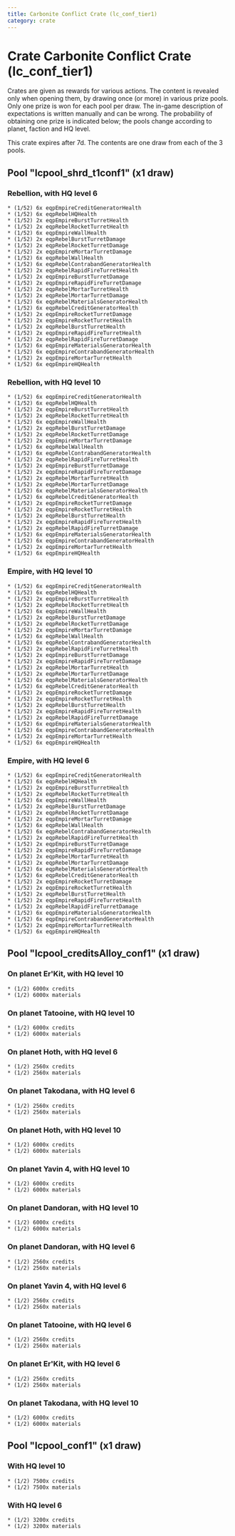 ```yaml
---
title: Carbonite Conflict Crate (lc_conf_tier1)
category: crate
---
```


# Crate Carbonite Conflict Crate (lc_conf_tier1)

Crates are given as rewards for various actions. The content is revealed only when opening them, by drawing once (or more) in various prize pools. Only one prize is won for each pool per draw. The in-game description of expectations is written manually and can be wrong. The probability of obtaining one prize is indicated below; the pools change according to planet, faction and HQ level.

This crate expires after 7d. The contents are one draw from each of the 3 pools.

## Pool "lcpool_shrd_t1conf1" (x1 draw)

### Rebellion, with HQ level 6

    * (1/52) 6x eqpEmpireCreditGeneratorHealth
    * (1/52) 6x eqpRebelHQHealth
    * (1/52) 2x eqpEmpireBurstTurretHealth
    * (1/52) 2x eqpRebelRocketTurretHealth
    * (1/52) 6x eqpEmpireWallHealth
    * (1/52) 2x eqpRebelBurstTurretDamage
    * (1/52) 2x eqpRebelRocketTurretDamage
    * (1/52) 2x eqpEmpireMortarTurretDamage
    * (1/52) 6x eqpRebelWallHealth
    * (1/52) 6x eqpRebelContrabandGeneratorHealth
    * (1/52) 2x eqpRebelRapidFireTurretHealth
    * (1/52) 2x eqpEmpireBurstTurretDamage
    * (1/52) 2x eqpEmpireRapidFireTurretDamage
    * (1/52) 2x eqpRebelMortarTurretHealth
    * (1/52) 2x eqpRebelMortarTurretDamage
    * (1/52) 6x eqpRebelMaterialsGeneratorHealth
    * (1/52) 6x eqpRebelCreditGeneratorHealth
    * (1/52) 2x eqpEmpireRocketTurretDamage
    * (1/52) 2x eqpEmpireRocketTurretHealth
    * (1/52) 2x eqpRebelBurstTurretHealth
    * (1/52) 2x eqpEmpireRapidFireTurretHealth
    * (1/52) 2x eqpRebelRapidFireTurretDamage
    * (1/52) 6x eqpEmpireMaterialsGeneratorHealth
    * (1/52) 6x eqpEmpireContrabandGeneratorHealth
    * (1/52) 2x eqpEmpireMortarTurretHealth
    * (1/52) 6x eqpEmpireHQHealth

### Rebellion, with HQ level 10

    * (1/52) 6x eqpEmpireCreditGeneratorHealth
    * (1/52) 6x eqpRebelHQHealth
    * (1/52) 2x eqpEmpireBurstTurretHealth
    * (1/52) 2x eqpRebelRocketTurretHealth
    * (1/52) 6x eqpEmpireWallHealth
    * (1/52) 2x eqpRebelBurstTurretDamage
    * (1/52) 2x eqpRebelRocketTurretDamage
    * (1/52) 2x eqpEmpireMortarTurretDamage
    * (1/52) 6x eqpRebelWallHealth
    * (1/52) 6x eqpRebelContrabandGeneratorHealth
    * (1/52) 2x eqpRebelRapidFireTurretHealth
    * (1/52) 2x eqpEmpireBurstTurretDamage
    * (1/52) 2x eqpEmpireRapidFireTurretDamage
    * (1/52) 2x eqpRebelMortarTurretHealth
    * (1/52) 2x eqpRebelMortarTurretDamage
    * (1/52) 6x eqpRebelMaterialsGeneratorHealth
    * (1/52) 6x eqpRebelCreditGeneratorHealth
    * (1/52) 2x eqpEmpireRocketTurretDamage
    * (1/52) 2x eqpEmpireRocketTurretHealth
    * (1/52) 2x eqpRebelBurstTurretHealth
    * (1/52) 2x eqpEmpireRapidFireTurretHealth
    * (1/52) 2x eqpRebelRapidFireTurretDamage
    * (1/52) 6x eqpEmpireMaterialsGeneratorHealth
    * (1/52) 6x eqpEmpireContrabandGeneratorHealth
    * (1/52) 2x eqpEmpireMortarTurretHealth
    * (1/52) 6x eqpEmpireHQHealth

### Empire, with HQ level 10

    * (1/52) 6x eqpEmpireCreditGeneratorHealth
    * (1/52) 6x eqpRebelHQHealth
    * (1/52) 2x eqpEmpireBurstTurretHealth
    * (1/52) 2x eqpRebelRocketTurretHealth
    * (1/52) 6x eqpEmpireWallHealth
    * (1/52) 2x eqpRebelBurstTurretDamage
    * (1/52) 2x eqpRebelRocketTurretDamage
    * (1/52) 2x eqpEmpireMortarTurretDamage
    * (1/52) 6x eqpRebelWallHealth
    * (1/52) 6x eqpRebelContrabandGeneratorHealth
    * (1/52) 2x eqpRebelRapidFireTurretHealth
    * (1/52) 2x eqpEmpireBurstTurretDamage
    * (1/52) 2x eqpEmpireRapidFireTurretDamage
    * (1/52) 2x eqpRebelMortarTurretHealth
    * (1/52) 2x eqpRebelMortarTurretDamage
    * (1/52) 6x eqpRebelMaterialsGeneratorHealth
    * (1/52) 6x eqpRebelCreditGeneratorHealth
    * (1/52) 2x eqpEmpireRocketTurretDamage
    * (1/52) 2x eqpEmpireRocketTurretHealth
    * (1/52) 2x eqpRebelBurstTurretHealth
    * (1/52) 2x eqpEmpireRapidFireTurretHealth
    * (1/52) 2x eqpRebelRapidFireTurretDamage
    * (1/52) 6x eqpEmpireMaterialsGeneratorHealth
    * (1/52) 6x eqpEmpireContrabandGeneratorHealth
    * (1/52) 2x eqpEmpireMortarTurretHealth
    * (1/52) 6x eqpEmpireHQHealth

### Empire, with HQ level 6

    * (1/52) 6x eqpEmpireCreditGeneratorHealth
    * (1/52) 6x eqpRebelHQHealth
    * (1/52) 2x eqpEmpireBurstTurretHealth
    * (1/52) 2x eqpRebelRocketTurretHealth
    * (1/52) 6x eqpEmpireWallHealth
    * (1/52) 2x eqpRebelBurstTurretDamage
    * (1/52) 2x eqpRebelRocketTurretDamage
    * (1/52) 2x eqpEmpireMortarTurretDamage
    * (1/52) 6x eqpRebelWallHealth
    * (1/52) 6x eqpRebelContrabandGeneratorHealth
    * (1/52) 2x eqpRebelRapidFireTurretHealth
    * (1/52) 2x eqpEmpireBurstTurretDamage
    * (1/52) 2x eqpEmpireRapidFireTurretDamage
    * (1/52) 2x eqpRebelMortarTurretHealth
    * (1/52) 2x eqpRebelMortarTurretDamage
    * (1/52) 6x eqpRebelMaterialsGeneratorHealth
    * (1/52) 6x eqpRebelCreditGeneratorHealth
    * (1/52) 2x eqpEmpireRocketTurretDamage
    * (1/52) 2x eqpEmpireRocketTurretHealth
    * (1/52) 2x eqpRebelBurstTurretHealth
    * (1/52) 2x eqpEmpireRapidFireTurretHealth
    * (1/52) 2x eqpRebelRapidFireTurretDamage
    * (1/52) 6x eqpEmpireMaterialsGeneratorHealth
    * (1/52) 6x eqpEmpireContrabandGeneratorHealth
    * (1/52) 2x eqpEmpireMortarTurretHealth
    * (1/52) 6x eqpEmpireHQHealth

## Pool "lcpool_creditsAlloy_conf1" (x1 draw)

### On planet Er'Kit, with HQ level 10

    * (1/2) 6000x credits
    * (1/2) 6000x materials

### On planet Tatooine, with HQ level 10

    * (1/2) 6000x credits
    * (1/2) 6000x materials

### On planet Hoth, with HQ level 6

    * (1/2) 2560x credits
    * (1/2) 2560x materials

### On planet Takodana, with HQ level 6

    * (1/2) 2560x credits
    * (1/2) 2560x materials

### On planet Hoth, with HQ level 10

    * (1/2) 6000x credits
    * (1/2) 6000x materials

### On planet Yavin 4, with HQ level 10

    * (1/2) 6000x credits
    * (1/2) 6000x materials

### On planet Dandoran, with HQ level 10

    * (1/2) 6000x credits
    * (1/2) 6000x materials

### On planet Dandoran, with HQ level 6

    * (1/2) 2560x credits
    * (1/2) 2560x materials

### On planet Yavin 4, with HQ level 6

    * (1/2) 2560x credits
    * (1/2) 2560x materials

### On planet Tatooine, with HQ level 6

    * (1/2) 2560x credits
    * (1/2) 2560x materials

### On planet Er'Kit, with HQ level 6

    * (1/2) 2560x credits
    * (1/2) 2560x materials

### On planet Takodana, with HQ level 10

    * (1/2) 6000x credits
    * (1/2) 6000x materials

## Pool "lcpool_conf1" (x1 draw)

### With HQ level 10

    * (1/2) 7500x credits
    * (1/2) 7500x materials

### With HQ level 6

    * (1/2) 3200x credits
    * (1/2) 3200x materials